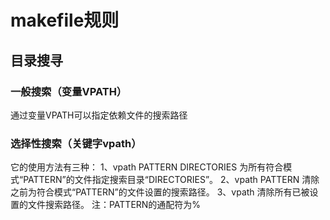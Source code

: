 # makefile规则

## 目录搜寻
### 一般搜索（变量VPATH）
通过变量VPATH可以指定依赖文件的搜索路径
### 选择性搜索（关键字vpath）
它的使用方法有三种：
1、vpath PATTERN DIRECTORIES
为所有符合模式“PATTERN”的文件指定搜索目录“DIRECTORIES”。
2、vpath PATTERN
清除之前为符合模式“PATTERN”的文件设置的搜索路径。
3、vpath
清除所有已被设置的文件搜索路径。
注：PATTERN的通配符为%